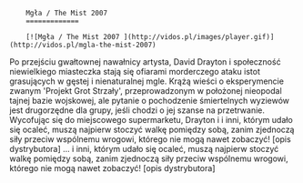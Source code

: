 
        Mgła / The Mist 2007 
        =============
        
        [![Mgła / The Mist 2007 ](http://vidos.pl/images/player.gif)](http://vidos.pl/mgla-the-mist-2007)
        
        
 Po przejściu gwałtownej nawałnicy artysta, David Drayton i społeczność niewielkiego miasteczka stają się ofiarami morderczego ataku istot grasujących w gęstej i nienaturalnej mgle. Krążą wieści o eksperymencie zwanym 'Projekt Grot Strzały', przeprowadzonym w położonej nieopodal tajnej bazie wojskowej, ale pytanie o pochodzenie śmiertelnych wyziewów jest drugorzędne dla grupy, jeśli chodzi o jej szanse na przetrwanie. Wycofując się do miejscowego supermarketu, Drayton i i inni, którym udało się ocaleć, muszą najpierw stoczyć walkę pomiędzy sobą, zanim zjednoczą siły przeciw wspólnemu wrogowi, którego nie mogą nawet zobaczyć! [opis dystrybutora]  ... i inni, którym udało się ocaleć, muszą najpierw stoczyć walkę pomiędzy sobą, zanim zjednoczą siły przeciw wspólnemu wrogowi, którego nie mogą nawet zobaczyć! [opis dystrybutora]
    